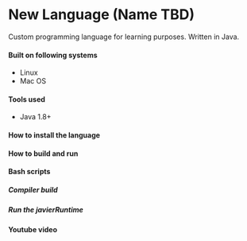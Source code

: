 # New Language (Name TBD)

Custom programming language for learning purposes. Written in Java.


#### Built on following systems
* Linux
* Mac OS



#### Tools used
* Java 1.8+



#### How to install the language




#### How to build and run




#### Bash scripts


##### Compiler build


##### Run the javierRuntime



#### Youtube video
